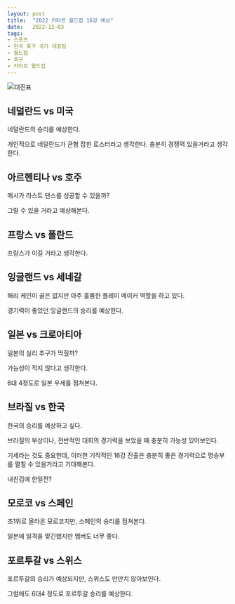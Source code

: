 ```yaml
---
layout: post
title:  "2022 카타르 월드컵 16강 예상"
date:   2022-12-03
tags:
- 스포츠
- 한국 축구 국가 대표팀
- 월드컵
- 축구
- 카타르 월드컵
---
```


![대진표](../fan/img/2022/worldcup/worldcup_16.jpg)

## 네덜란드 vs 미국

네덜란드의 승리를 예상한다.

개인적으로 네덜란드가 균형 잡힌 로스터라고 생각한다.
충분히 경쟁력 있을거라고 생각한다.

## 아르헨티나 vs 호주

메시가 라스트 댄스를 성공할 수 있을까?

그럴 수 있을 거라고 예상해본다.

## 프랑스 vs 폴란드

프랑스가 이길 거라고 생각한다.

## 잉글랜드 vs 세네갈

해리 케인이 골은 없지만 아주 훌륭한 플레이 메이커 역할을 하고 있다.

경기력이 좋았던 잉글랜드의 승리를 예상한다.

## 일본 vs 크로아티아

일본의 실리 추구가 먹힐까?

가능성이 적지 않다고 생각한다.

6대 4정도로 일본 우세를 점쳐본다.

## 브라질 vs 한국

한국의 승리를 예상하고 싶다.

브라질의 부상이나, 전반적인 대회의 경기력을 보았을 때 충분히 가능성 있어보인다.

기세라는 것도 중요한데, 이러한 기적적인 16강 진출은 충분히 좋은 경기력으로 명승부를 펼칠 수 있을거라고 기대해본다.

내친김에 한일전?

## 모로코 vs 스페인

조1위로 올라온 모로코지만, 스페인의 승리를 점쳐본다.

일본에 일격을 맞긴했지만 멤버도 너무 좋다.

## 포르투갈 vs 스위스

포르투갈의 승리가 예상되지만, 스위스도 만만치 않아보인다.

그럼에도 6대4 정도로 포르투갈 승리를 예상한다.